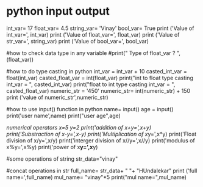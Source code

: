 # python input output
int_var= 17
float_var= 4.5
string_var= 'Vinay'
bool_var= True
print ('Value of int_var=', int_var)
print ('Value of float_var=', float_var)
print ('Value of str_var=', string_var)
print ('Value of bool_var=', bool_var)



#how to check data type in any variable 
#print(" Type of float_var ? ", (float_var))


#how to do type casting in python
int_var = int_var + 10
casted_int_var = float(int_var)
casted_float_var = int(float_var)
print("int to float type casting int_var = ", casted_int_var)
print("float to int type casting int_var = ", casted_float_var)
numeric_str = '450'
numeric_str= int(numeric_str) + 150
print ('value of numeric_str',numeric_str)


#how to use input() function in python
name= input()
age = input()
print('user name',name)
print("user age",age)

*numerical operators
x=5
y=2
print('addition of x+y=',x+y)
print('Substraction of x-y=',x-y)
print('Multiplication of x*y=',x*y)
print('Float division of x/y=',x/y)
print('interger division of x//y=',x//y)
print('modulus of x%y=',x%y)
print('power of x**y=',x**y)


#some operations of string
str_data="vinay"

#concat operations in str
full_name= str_data+ " "+ "HUndalekar"
print ('full name=',full_name)
mul_name= "vinay"*5
print("mul name=",mul_name)
